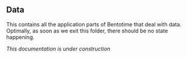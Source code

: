 Data
-----
This contains all the application parts of Bentotime that deal with data. Optimally, as soon as we exit this folder, there should be no state happening.

*This documentation is under construction*

